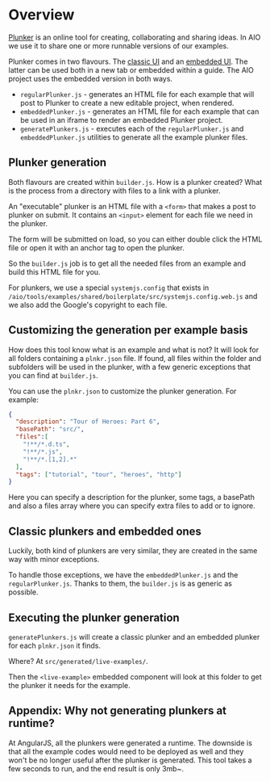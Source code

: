 # Overview

[Plunker](http://plnkr.co) is an online tool for creating, collaborating and sharing ideas. In AIO
we use it to share one or more runnable versions of our examples.

Plunker comes in two flavours. The [classic UI](http://plnkr.co/edit) and an [embedded UI](http://embed.plnkr.co).
The latter can be used both in a new tab or embedded within a guide. The AIO project uses the
embedded version in both ways.

* `regularPlunker.js` - generates an HTML file for each example that will post to Plunker to create
  a new editable project, when rendered.
* `embeddedPlunker.js` - generates an HTML file for each example that can be used in an iframe to
  render an embedded Plunker project.
* `generatePlunkers.js` - executes each of the `regularPlunker.js` and `embeddedPlunker.js` utilities
  to generate all the example plunker files.

## Plunker generation

Both flavours are created within `builder.js`. How is a plunker created? What is the process from a
directory with files to a link with a plunker.

An "executable" plunker is an HTML file with a `<form>` that makes a post to plunker on submit. It
contains an `<input>` element for each file we need in the plunker.

The form will be submitted on load, so you can either double click the HTML file or open it with an
anchor tag to open the plunker.

So the `builder.js` job is to get all the needed files from an example and build this HTML file for you.

For plunkers, we use a special `systemjs.config` that exists in
`/aio/tools/examples/shared/boilerplate/src/systemjs.config.web.js` and we also add the Google's copyright
to each file.

## Customizing the generation per example basis

How does this tool know what is an example and what is not? It will look for all folders containing a
`plnkr.json` file. If found, all files within the folder and subfolders will be used in the plunker, with
a few generic exceptions that you can find at `builder.js`.

You can use the `plnkr.json` to customize the plunker generation. For example:

```json
{
  "description": "Tour of Heroes: Part 6",
  "basePath": "src/",
  "files":[
    "!**/*.d.ts",
    "!**/*.js",
    "!**/*.[1,2].*"
  ],
  "tags": ["tutorial", "tour", "heroes", "http"]
}
```

Here you can specify a description for the plunker, some tags, a basePath and also a files array where you
can specify extra files to add or to ignore.

## Classic plunkers and embedded ones

Luckily, both kind of plunkers are very similar, they are created in the same way with minor exceptions.

To handle those exceptions, we have the `embeddedPlunker.js` and the `regularPlunker.js`. Thanks to them,
the `builder.js`  is as generic as possible.

## Executing the plunker generation

`generatePlunkers.js` will create a classic plunker and an embedded plunker for each `plnkr.json` it finds.

Where? At `src/generated/live-examples/`.

Then the `<live-example>` embedded component will look at this folder to get the plunker it needs for the
example.

## Appendix: Why not generating plunkers at runtime?

At AngularJS, all the plunkers were generated a runtime. The downside is that all the example codes would
need to be deployed as well and they won't be no longer useful after the plunker is generated. This tool
takes a few seconds to run, and the end result is only 3mb~.
